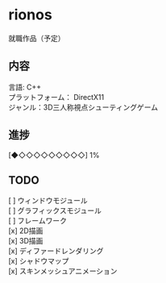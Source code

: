 # rionos

就職作品（予定）    

## 内容
言語: C++  
プラットフォーム： DirectX11  
ジャンル：3D三人称視点シューティングゲーム    

## 進捗  
[◆◇◇◇◇◇◇◇◇◇] 1%    

## TODO
[ ] ウィンドウモジュール  
[ ] グラフィックスモジュール  
[ ] フレームワーク  
[x] 2D描画  
[x] 3D描画  
[x] ディファードレンダリング  
[x] シャドウマップ  
[x] スキンメッシュアニメーション  